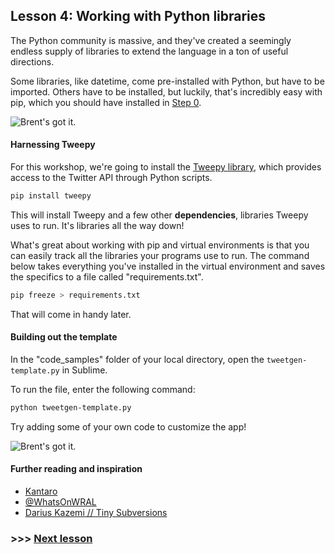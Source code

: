 ## Lesson 4: Working with Python libraries

The Python community is massive, and they've created a seemingly endless supply of libraries to extend the language in a ton of useful directions.

Some libraries, like datetime, come pre-installed with Python, but have to be imported. Others have to be installed, but luckily, that's incredibly easy with pip, which you should have installed in [Step 0](../readme.md).

![Brent's got it.](https://raw.githubusercontent.com/mtdukes/coding-with-bots/master/img/trump-eagle.gif)

#### Harnessing Tweepy

For this workshop, we're going to install the [Tweepy library](http://docs.tweepy.org/en/v3.5.0/), which provides access to the Twitter API through Python scripts.

```bash
pip install tweepy
```

This will install Tweepy and a few other __dependencies__, libraries Tweepy uses to run. It's libraries all the way down!

What's great about working with pip and virtual environments is that you can easily track all the libraries your programs use to run. The command below takes everything you've installed in the virtual environment and saves the specifics to a file called "requirements.txt".

```bash
pip freeze > requirements.txt 
```

That will come in handy later.

#### Building out the template

In the "code_samples" folder of your local directory, open the ```tweetgen-template.py``` in Sublime.

To run the file, enter the following command:

```bash
python tweetgen-template.py
```

Try adding some of your own code to customize the app!

![Brent's got it.](https://raw.githubusercontent.com/mtdukes/coding-with-bots/master/img/were-waiting.gif)

#### Further reading and inspiration

- [Kantaro](https://github.com/mtdukes/kantaro)
- [@WhatsOnWRAL](https://github.com/mtdukes/whatson)
- [Darius Kazemi // Tiny Subversions](http://tinysubversions.com/)

### >>> [Next lesson](./lessonFive.md)